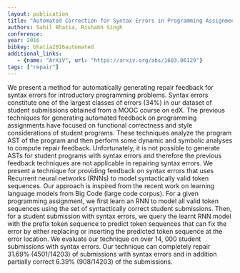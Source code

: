 ```yaml
---
layout: publication
title: "Automated Correction for Syntax Errors in Programming Assignments using Recurrent Neural Networks"
authors: Sahil Bhatia, Rishabh Singh
conference: 
year: 2016
bibkey: bhatia2016automated
additional_links:
   - {name: "ArXiV", url: "https://arxiv.org/abs/1603.06129"}
tags: ["repair"]
---
```

We present a method for automatically generating repair feedback for syntax errors for introductory programming problems. Syntax errors constitute one of the largest classes of errors (34%) in our dataset of student submissions obtained from a MOOC course on edX. The previous techniques for generating automated feedback on programming assignments have focused on functional correctness and style considerations of student programs. These techniques analyze the program AST of the program and then perform some dynamic and symbolic analyses to compute repair feedback. Unfortunately, it is not possible to generate ASTs for student programs with syntax errors and therefore the previous feedback techniques are not applicable in repairing syntax errors. We present a technique for providing feedback on syntax errors that uses Recurrent neural networks (RNNs) to model syntactically valid token sequences. Our approach is inspired from the recent work on learning language models from Big Code (large code corpus). For a given programming assignment, we first learn an RNN to model all valid token sequences using the set of syntactically correct student submissions. Then, for a student submission with
syntax errors, we query the learnt RNN model with the prefix token sequence to predict token sequences that can fix the error by either replacing or inserting the predicted token sequence at the error location. We evaluate our technique on over 14, 000 student submissions with syntax errors. Our technique can completely repair 31.69% (4501/14203) of submissions with syntax errors and in addition partially correct 6.39% (908/14203) of the submissions.
